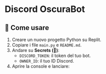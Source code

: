 # Discord OscuraBot

## 🔧 Come usare

1. Creare un nuovo progetto Python su Replit.
2. Copiare i file `main.py` e `README.md`.
3. Andare su **Secrets (🔐)**:
   - `DISCORD_TOKEN`: il token del tuo bot.
   - `OWNER_ID`: il tuo ID Discord.
4. Aprire la console e lanciare:
